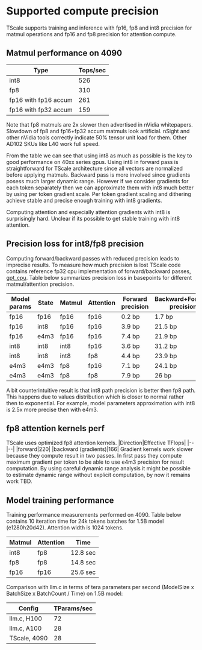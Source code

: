 # Supported compute precision

TScale supports training and inference with fp16, fp8 and int8 precision for matmul operations and fp16 and fp8 precision for attention compute.

## Matmul performance on 4090

| Type | Tops/sec|
|------|---------|
|int8  |526      |
|fp8   |310      |
|fp16 with fp16 accum|261|
|fp16 with fp32 accum|159|

Note that fp8 matmuls are 2x slower then advertised in nVidia whitepapers. Slowdown of fp8 and fp16+fp32 accum matmuls look artificial. nSight and other nVidia tools correctly indicate 50% tensor unit load for them. Other AD102 SKUs like L40 work full speed.

From the table we can see that using int8 as much as possible is the key to good performance on 40xx series gpus. Using int8 in forward pass is straightforward for TScale architecture since all vectors are normalized before applying matmuls. Backward pass is more involved since gradients posess much larger dynamic range. However if we consider gradients for each token separately then we can approximate them with int8 much better by using per token gradient scale. Per token gradient scaling and dithering achieve stable and precise enough training with int8 gradients.

Computing attention and especially attention gradients with int8 is surprisingly hard. Unclear if its possible to get stable training with int8 attention.

## Precision loss for int8/fp8 precision

Computing forward/backward passes with reduced precision leads to imprecise results. To measure how much precision is lost TScale code contains reference fp32 cpu implementation of forward/backward passes, [gpt_cpu](../code/gpt/gpt_cpu.cpp). Table below summarizes precision loss in basepoints for different matmul/attention precision.

|Model params|State|Matmul|Attention|Forward precision|Backward+Forward precision|
|-----------------|------|---------|-----------|----------------------|-------|
|fp16|fp16|fp16|fp16|0.2 bp| 1.7 bp|
|fp16|int8|fp16|fp16|3.9 bp| 21.5 bp|
|fp16|e4m3|fp16|fp16|7.4 bp| 21.9 bp|
|int8|int8|int8|fp16|3.6 bp| 31.2 bp|
|int8|int8|int8|fp8|4.4 bp| 23.9 bp|
|e4m3|e4m3|fp8|fp16|7.1 bp|24.1 bp|
|e4m3|e4m3|fp8|fp8|7.9 bp|26 bp|

A bit counterintuitive result is that int8 path precision is better then fp8 path. This happens due to values distribution which is closer to normal rather then to exponential. For example, model parameters approximation with int8 is 2.5x more precise then with e4m3. 

## fp8 attention kernels perf

TScale uses optimized fp8 attention kernels.
|Direction|Effective TFlops|
|--|--|
|forward|220|
|backward (gradients)|166|
Gradient kernels work slower because they compute result in two passes. In first pass they compute maximum gradient per token to be able to use e4m3 precision for result computation. By using careful dynamic range analysis it might be possible to estimate dynamic range without explicit computation, by now it remains work TBD.

## Model training performance

Training performance measurements performed on 4090. Table below contains 10 iteration time for 24k tokens batches for 1.5B model (e1280h20d42). Attention width is 1024 tokens.

| Matmul|Attention|Time|
|-------|---------|-----------------------------|
|int8   |fp8      | 12.8 sec                    |
|fp8    |fp8      | 14.8 sec                    |
|fp16   |fp16     | 25.6 sec                    |

Comparison with llm.c in terms of tera parameters per second (ModelSize x BatchSize x BatchCount / Time) on 1.5B model:

|Config|TParams/sec|
|--|--|
|llm.c, H100|72|
|llm.c, A100|28|
|TScale, 4090|28|
